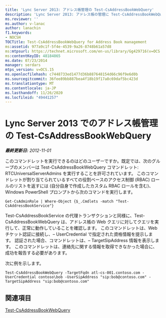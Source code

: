 ```yaml
---
title: 'Lync Server 2013: アドレス帳管理の Test-CsAddressBookWebQuery'
description: 'Lync Server 2013: アドレス帳の管理に Test-CsAddressBookWebQuery します。'
ms.reviewer: ''
ms.author: v-lanac
author: lanachin
f1.keywords:
- NOCSH
TOCTitle: Test-CsAddressBookWebQuery for Address Book management
ms:assetid: 977a9c1f-5f4e-4539-9a26-8748b61a57d8
ms:mtpsurl: https://technet.microsoft.com/en-us/library/Gg429716(v=OCS.15)
ms:contentKeyID: 48184865
ms.date: 07/23/2014
manager: serdars
mtps_version: v=OCS.15
ms.openlocfilehash: c7448733ed1477d36b887648154d66c96f9e6d0b
ms.sourcegitcommit: 36fee89bb887bea4f18b19f17a8c69daf5bc423d
ms.translationtype: MT
ms.contentlocale: ja-JP
ms.lasthandoff: 11/26/2020
ms.locfileid: "49441257"
---
```

# <a name="test-csaddressbookwebquery-for-address-book-management-in-lync-server-2013"></a>Lync Server 2013 でのアドレス帳管理の Test-CsAddressBookWebQuery

<div data-xmlns="http://www.w3.org/1999/xhtml">

<div class="topic" data-xmlns="http://www.w3.org/1999/xhtml" data-msxsl="urn:schemas-microsoft-com:xslt" data-cs="https://msdn.microsoft.com/">

<div data-asp="https://msdn2.microsoft.com/asp">



</div>

<div id="mainSection">

<div id="mainBody">

<span> </span>

_**最終更新日:** 2012-11-01_

このコマンドレットを実行できるのはどのユーザーですか。既定では、次のグループのメンバーは Test-CsAddressBookWebQuery コマンドレット: RTCUniversalServerAdmins を実行することを許可されています。 このコマンドレットが割り当てられているすべての役割ベースのアクセス制御 (RBAC) ロールのリストを返すには (自分自身で作成したカスタム RBAC ロールを含む)、Windows PowerShell プロンプトから次のコマンドを実行します。

    Get-CsAdminRole | Where-Object {$_.Cmdlets -match "Test-CsAddressBookService"}

Test-CsAddressBookService の代理トランザクションと同様に、Test-CsAddressBookWebQuery は、アドレス帳の Web クエリに対してクエリを実行して、正常に動作していることを確認します。 このコマンドレットは、Web チケット認証に接続し、– UserCredential で指定された資格情報を提示します。 認証された場合、コマンドレットは、– TargetSipAddress 情報を表示します。 このコマンドレットは、連絡先に関する情報を取得できなかった場合に、成功を報告する必要があります。

次に例を示します。

    Test-CsAddressBookWebQuery -TargetFqdn atl-cs-001.contoso.com -UserCredential contoso\bob -UserSipAddress "sip:bob@contoso.com" -TargetSipAddress "sip:bob@contoso.com"

<div>

## <a name="see-also"></a>関連項目


[Test-CsAddressBookWebQuery](https://docs.microsoft.com/powershell/module/skype/Test-CsAddressBookWebQuery)  
  

</div>

</div>

<span> </span>

</div>

</div>

</div>

